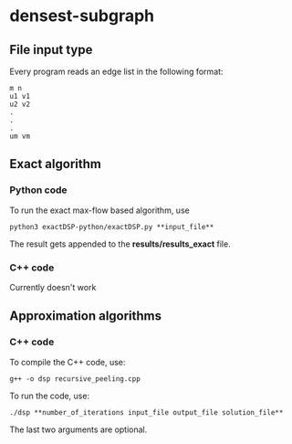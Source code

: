 # densest-subgraph

## File input type
Every program reads an edge list in the following format:

```
m n
u1 v1
u2 v2
.
.
.
um vm
```

## Exact algorithm
### Python code

To run the exact max-flow based algorithm,
use
```
python3 exactDSP-python/exactDSP.py **input_file**
```

The result gets appended to the **results/results_exact** file.

### C++ code

Currently doesn't work

## Approximation algorithms
### C++ code

To compile the C++ code, use:
```
g++ -o dsp recursive_peeling.cpp
```

To run the code, use:
```
./dsp **number_of_iterations input_file output_file solution_file**
```

The last two arguments are optional.


